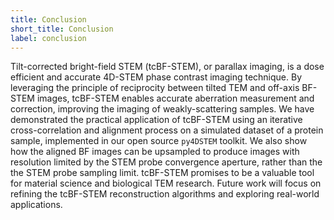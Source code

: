 ```yaml
---
title: Conclusion
short_title: Conclusion
label: conclusion
---
```



Tilt-corrected bright-field STEM (tcBF-STEM), or parallax imaging, is a dose efficient and accurate 4D-STEM phase contrast imaging technique. 
By leveraging the principle of reciprocity between tilted TEM and off-axis BF-STEM images, tcBF-STEM enables accurate aberration measurement and correction, improving the imaging of weakly-scattering samples. 
We have demonstrated the practical application of tcBF-STEM using an iterative cross-correlation and alignment process on a simulated dataset of a protein sample, implemented in our open source `py4DSTEM` toolkit.
We also show how the aligned BF images can be upsampled to produce images with resolution limited by the STEM probe convergence aperture, rather than the the STEM probe sampling limit.
tcBF-STEM promises to be a valuable tool for material science and biological TEM research. 
Future work will focus on refining the tcBF-STEM reconstruction algorithms and exploring real-world applications.
